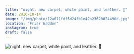 ```yaml
---
title: "night. new carpet, white paint, and leather. 🌄"
date: 2016-10-14
image: "/img/photo/12a611fdf5d24fb1e42a23620024490e.jpg"
location: "Friar Waddon"
instagram: true
draft: false
---
```


![night. new carpet, white paint, and leather. 🌄](/img/photo/12a611fdf5d24fb1e42a23620024490e.jpg)
